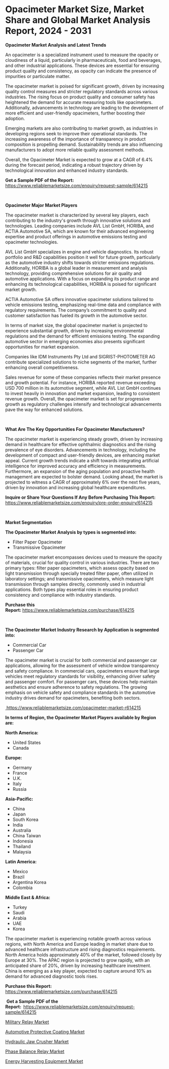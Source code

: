 <p><h1>Opacimeter Market Size, Market Share and Global Market Analysis Report, 2024 - 2031</h1></p><p><strong>Opacimeter Market Analysis and Latest Trends</strong></p>
<p><p>An opacimeter is a specialized instrument used to measure the opacity or cloudiness of a liquid, particularly in pharmaceuticals, food and beverages, and other industrial applications. These devices are essential for ensuring product quality and consistency, as opacity can indicate the presence of impurities or particulate matter.</p><p>The opacimeter market is poised for significant growth, driven by increasing quality control measures and stricter regulatory standards across various industries. The rising focus on product quality and consumer safety has heightened the demand for accurate measuring tools like opacimeters. Additionally, advancements in technology are leading to the development of more efficient and user-friendly opacimeters, further boosting their adoption.</p><p>Emerging markets are also contributing to market growth, as industries in developing regions seek to improve their operational standards. The increasing awareness of the importance of transparency in product composition is propelling demand. Sustainability trends are also influencing manufacturers to adopt more reliable quality assessment methods.</p><p>Overall, the Opacimeter Market is expected to grow at a CAGR of 6.4% during the forecast period, indicating a robust trajectory driven by technological innovation and enhanced industry standards.</p></p>
<p><strong>Get a Sample PDF of the Report:&nbsp;</strong> <a href="https://www.reliablemarketsize.com/enquiry/request-sample/614215?utm_campaign=1186&utm_medium=2&utm_source=Github&utm_content=ia&utm_term=30092024&utm_id=opacimeter">https://www.reliablemarketsize.com/enquiry/request-sample/614215</a></p>
<p>&nbsp;</p>
<p><strong>Opacimeter Major Market Players</strong></p>
<p><p>The opacimeter market is characterized by several key players, each contributing to the industry's growth through innovative solutions and technologies. Leading companies include AVL List GmbH, HORIBA, and ACTIA Automotive SA, which are known for their advanced engineering expertise and product offerings in automotive emissions testing and opacimeter technologies.</p><p>AVL List GmbH specializes in engine and vehicle diagnostics. Its robust portfolio and R&D capabilities position it well for future growth, particularly as the automotive industry shifts towards stricter emissions regulations. Additionally, HORIBA is a global leader in measurement and analysis technology, providing comprehensive solutions for air quality and automotive applications. With a focus on expanding its product range and enhancing its technological capabilities, HORIBA is poised for significant market growth.</p><p>ACTIA Automotive SA offers innovative opacimeter solutions tailored to vehicle emissions testing, emphasizing real-time data and compliance with regulatory requirements. The company’s commitment to quality and customer satisfaction has fueled its growth in the automotive sector.</p><p>In terms of market size, the global opacimeter market is projected to experience substantial growth, driven by increasing environmental regulations and the demand for efficient emissions testing. The expanding automotive sector in emerging economies also presents significant opportunities for market expansion.</p><p>Companies like IDM Instruments Pty Ltd and SIGRIST-PHOTOMETER AG contribute specialized solutions to niche segments of the market, further enhancing overall competitiveness.</p><p>Sales revenue for some of these companies reflects their market presence and growth potential. For instance, HORIBA reported revenue exceeding USD 700 million in its automotive segment, while AVL List GmbH continues to invest heavily in innovation and market expansion, leading to consistent revenue growth. Overall, the opacimeter market is set for progressive growth as regulatory challenges intensify and technological advancements pave the way for enhanced solutions.</p></p>
<p>&nbsp;</p>
<p><strong>What Are The Key Opportunities For Opacimeter Manufacturers?</strong></p>
<p><p>The opacimeter market is experiencing steady growth, driven by increasing demand in healthcare for effective ophthalmic diagnostics and the rising prevalence of eye disorders. Advancements in technology, including the development of compact and user-friendly devices, are enhancing market appeal. Current growth trends indicate a shift towards integrating artificial intelligence for improved accuracy and efficiency in measurements. Furthermore, an expansion of the aging population and proactive health management are expected to bolster demand. Looking ahead, the market is projected to witness a CAGR of approximately 6% over the next five years, driven by innovation and increasing global healthcare expenditures.</p></p>
<p><strong>Inquire or Share Your Questions If Any Before Purchasing This Report:</strong> <a href="https://www.reliablemarketsize.com/enquiry/pre-order-enquiry/614215?utm_campaign=1186&utm_medium=2&utm_source=Github&utm_content=ia&utm_term=30092024&utm_id=opacimeter">https://www.reliablemarketsize.com/enquiry/pre-order-enquiry/614215</a></p>
<p>&nbsp;</p>
<p><strong>Market Segmentation</strong></p>
<p><strong>The Opacimeter Market Analysis by types is segmented into:</strong></p>
<p><ul><li>Filter Paper Opacimeter</li><li>Transmissive Opacimeter</li></ul></p>
<p><p>The opacimeter market encompasses devices used to measure the opacity of materials, crucial for quality control in various industries. There are two primary types: filter paper opacimeters, which assess opacity based on light transmission through specially treated filter paper, often utilized in laboratory settings; and transmissive opacimeters, which measure light transmission through samples directly, commonly used in industrial applications. Both types play essential roles in ensuring product consistency and compliance with industry standards.</p></p>
<p><strong>Purchase this Report:&nbsp;</strong><a href="https://www.reliablemarketsize.com/purchase/614215?utm_campaign=1186&utm_medium=2&utm_source=Github&utm_content=ia&utm_term=30092024&utm_id=opacimeter">https://www.reliablemarketsize.com/purchase/614215</a></p>
<p>&nbsp;</p>
<p><strong>The Opacimeter Market Industry Research by Application is segmented into:</strong></p>
<p><ul><li>Commercial Car</li><li>Passenger Car</li></ul></p>
<p><p>The opacimeter market is crucial for both commercial and passenger car applications, allowing for the assessment of vehicle window transparency and safety compliance. In commercial cars, opacimeters ensure that large vehicles meet regulatory standards for visibility, enhancing driver safety and passenger comfort. For passenger cars, these devices help maintain aesthetics and ensure adherence to safety regulations. The growing emphasis on vehicle safety and compliance standards in the automotive industry drives demand for opacimeters, benefiting both sectors.</p></p>
<p><a href="https://www.reliablemarketsize.com/opacimeter-market-r614215?utm_campaign=1186&utm_medium=2&utm_source=Github&utm_content=ia&utm_term=30092024&utm_id=opacimeter">&nbsp;https://www.reliablemarketsize.com/opacimeter-market-r614215</a></p>
<p><strong>In terms of Region, the Opacimeter Market Players available by Region are:</strong></p>
<p>
    <p> <strong> North America: </strong>
        <ul>
            <li>United States</li>
            <li>Canada</li>
        </ul>
        </p> 
    <p> <strong> Europe: </strong>
        <ul>
            <li>Germany</li>
            <li>France</li>
            <li>U.K.</li>
            <li>Italy</li>
            <li>Russia</li>
        </ul>
        </p> 
    <p> <strong> Asia-Pacific: </strong>
        <ul>
            <li>China</li>
            <li>Japan</li>
            <li>South Korea</li>
            <li>India</li>
            <li>Australia</li>
            <li>China Taiwan</li>
            <li>Indonesia</li>
            <li>Thailand</li>
            <li>Malaysia</li>
        </ul>
        </p> 
    <p> <strong> Latin America: </strong>
        <ul>
            <li>Mexico</li>
            <li>Brazil</li>
            <li>Argentina Korea</li>
            <li>Colombia</li>
        </ul>
        </p> 
    <p> <strong> Middle East & Africa: </strong>
        <ul>
            <li>Turkey</li>
            <li>Saudi</li>
            <li>Arabia</li>
            <li>UAE</li>
            <li>Korea</li>
        </ul>
    </p>
    </p>
<p><p>The opacimeter market is experiencing notable growth across various regions, with North America and Europe leading in market share due to advanced healthcare infrastructure and rising diagnostics requirements. North America holds approximately 40% of the market, followed closely by Europe at 30%. The APAC region is projected to grow rapidly, with an anticipated share of 20%, driven by increasing healthcare investment. China is emerging as a key player, expected to capture around 10% as demand for advanced diagnostic tools rises.</p></p>
<p><strong>Purchase this Report: </strong><a href="https://www.reliablemarketsize.com/purchase/614215?utm_campaign=1186&utm_medium=2&utm_source=Github&utm_content=ia&utm_term=30092024&utm_id=opacimeter">https://www.reliablemarketsize.com/purchase/614215</a></p>
<p>&nbsp;<strong>Get a Sample PDF of the Report:&nbsp;&nbsp;</strong><a href="https://www.reliablemarketsize.com/enquiry/request-sample/614215?utm_campaign=1186&utm_medium=2&utm_source=Github&utm_content=ia&utm_term=30092024&utm_id=opacimeter">https://www.reliablemarketsize.com/enquiry/request-sample/614215</a></p>
<p><strong></strong></p>
<p><p><a href="https://issuu.com/reportprime-2/docs/military-relay-market-size-2030.ppt_12d79abe86f12c?utm_campaign=1186&utm_medium=2&utm_source=Github&utm_content=ia&utm_term=30092024&utm_id=opacimeter">Military Relay Market</a></p><p><a href="https://github.com/AKSHATREPORTPRIME/Market-Research-Report-List-6/blob/main/automotive-protective-coating-market.md?utm_campaign=1186&utm_medium=2&utm_source=Github&utm_content=ia&utm_term=30092024&utm_id=opacimeter">Automotive Protective Coating Market</a></p><p><a href="https://www.linkedin.com/pulse/hydraulic-jaw-crusher-industry-forecast-market-shifts-strategic-349ce?utm_campaign=1186&utm_medium=2&utm_source=Github&utm_content=ia&utm_term=30092024&utm_id=opacimeter">Hydraulic Jaw Crusher Market</a></p><p><a href="https://issuu.com/reportprime-2/docs/phase-balance-relay-market-size-203_9df8761f6e38b0?utm_campaign=1186&utm_medium=2&utm_source=Github&utm_content=ia&utm_term=30092024&utm_id=opacimeter">Phase Balance Relay Market</a></p><p><a href="https://www.linkedin.com/pulse/global-energy-harvesting-equipment-market-focus-application-mqo1e?utm_campaign=1186&utm_medium=2&utm_source=Github&utm_content=ia&utm_term=30092024&utm_id=opacimeter">Energy Harvesting Equipment Market</a></p></p>